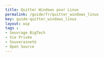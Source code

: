 ```yaml
---
title: Quitter Windows pour Linux
permalink: /guide/fr/quitter_windows_linux
key: guide-quitter_windows_linux
layout: wip
tags :
- Seuvrage BigTech
- Vie Privée
- Souveraineté
- Open Source
---
```


